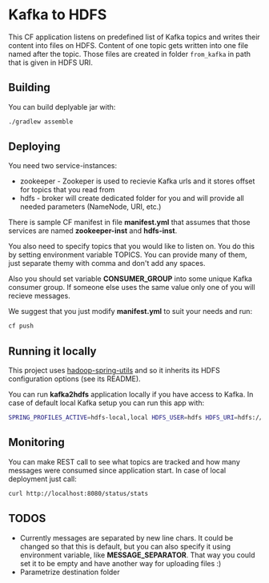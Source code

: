 # Kafka to HDFS

This CF application listens on predefined list of Kafka topics and writes their content into files on HDFS. Content of one topic gets written into one file named after the topic. Those files are created in folder ```from_kafka``` in path that is given in HDFS URI.


## Building

You can build deplyable jar with:

```sh
./gradlew assemble
```

## Deploying

You need two service-instances:

- zookeeper - Zookeper is used to recievie Kafka urls and it stores offset for topics that you read from
- hdfs - broker will create dedicated folder for you and will provide all needed parameters (NameNode, URI, etc.)

There is sample CF manifest in file **manifest.yml** that assumes that those services are named **zookeeper-inst** and **hdfs-inst**.

You also need to specify topics that you would like to listen on. You do this by setting environment variable TOPICS. You can provide many of them, just separate themy with comma and don't add any spaces.

Also you should set variable **CONSUMER_GROUP** into some unique Kafka consumer group. If someone else uses the same value only one of you will recieve messages.

We suggest that you just modify **manifest.yml** to suit your needs and run:

```sh
cf push
```


## Running it locally

This project uses [hadoop-spring-utils](https://github.com/trustedanalytics/hadoop-spring-utils) and so it inherits its HDFS configuration options (see its README).

You can run **kafka2hdfs** application locally if you have access to Kafka. In case of default local Kafka setup you can run this app with:

```sh
SPRING_PROFILES_ACTIVE=hdfs-local,local HDFS_USER=hdfs HDFS_URI=hdfs://localhost:8020/some/hdfs/path/to/destination/folder ZOOKEEPER=localhost:2181 CONSUMER_GROUP=some_consumer_group KAFKA=localhost:9092 TOPICS=someTopicA,someTopicB ./gradlew clean bootRun
```


## Monitoring

You can make REST call to see what topics are tracked and how many messages were consumed since application start. In case of local deployment just call:

```sh
curl http://localhost:8080/status/stats
```

## TODOS

* Currently messages are separated by new line chars. It could be changed so that this is default, but you can also specify it using environment variable, like **MESSAGE_SEPARATOR**. That way you could set it to be empty and have another way for uploading files :)
* Parametrize destination folder

